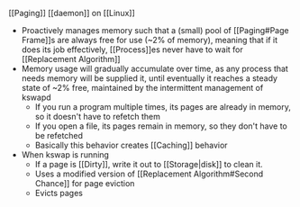 [[Paging]] [[daemon]] on [[Linux]]
* Proactively manages memory such that a (small) pool of [[Paging#Page Frame]]s are always free for use (~2% of memory), meaning that if it does its job effectively, [[Process]]es never have to wait for [[Replacement Algorithm]]
* Memory usage will gradually accumulate over time, as any process that needs memory will be supplied it, until eventually it reaches a steady state of ~2% free, maintained by the intermittent management of kswapd
	* If you run a program multiple times, its pages are already in memory, so it doesn't have to refetch them
	* If you open a file, its pages remain in memory, so they don't have to be refetched
	* Basically this behavior creates [[Caching]] behavior
* When kswap is running
	* If a page is [[Dirty]], write it out to [[Storage|disk]] to clean it.
	* Uses a modified version of [[Replacement Algorithm#Second Chance]] for page eviction
	* Evicts pages
